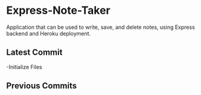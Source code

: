 # Express-Note-Taker
Application that can be used to write, save, and delete notes, using Express backend and Heroku deployment. 


## Latest Commit  
-Initialize Files  

## Previous Commits  